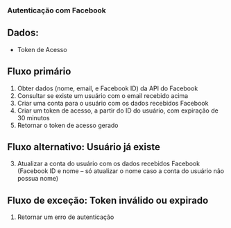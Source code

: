 ### Autenticação com Facebook

## Dados:

- Token de Acesso

## Fluxo primário

1. Obter dados (nome, email, e Facebook ID) da API do Facebook
2. Consultar se existe um usuário com o email recebido acima
3. Criar uma conta para o usuário com os dados recebidos Facebook
4. Criar um token de acesso, a partir do ID do usuário, com expiração de 30 minutos
5. Retornar o token de acesso gerado

## Fluxo alternativo: Usuário já existe

3. Atualizar a conta do usuário com os dados recebidos Facebook (Facebook ID e nome – só atualizar o nome caso a conta do usuário não possua nome)

## Fluxo de exceção: Token inválido ou expirado

1. Retornar um erro de autenticação
